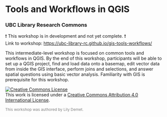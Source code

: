# Tools and Workflows in QGIS
### UBC Library Research Commons

:heavy_exclamation_mark: This workshop is in development and not yet complete. :heavy_exclamation_mark:    
Link to workshop: https://ubc-library-rc.github.io/gis-tools-workflows/


This intermediate-level workshop is focused on common tools and workflows in QGIS. By the end of this workshop, participants will be able to set up a QGIS project, find and load data onto a basemap, edit vector data from inside the GIS interface, perform joins and selections, and answer spatial questions using basic vector analysis. Familiarity with GIS is prerequisite for this workshop.

<a rel="license" href="http://creativecommons.org/licenses/by/4.0/"><img alt="Creative Commons License" style="border-width:0" src="https://i.creativecommons.org/l/by/4.0/88x31.png" /></a><br />This work is licensed under a <a rel="license" href="http://creativecommons.org/licenses/by/4.0/">Creative Commons Attribution 4.0 International License</a>.

<p style="color:grey; font-size:12px">This workshop was authored by Lily Demet.</p>